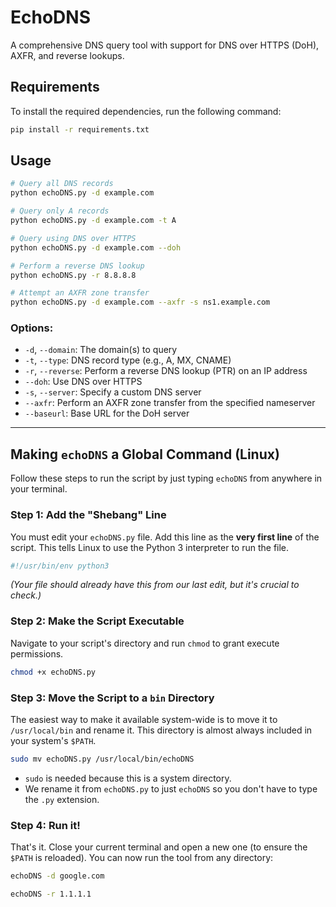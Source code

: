
# EchoDNS

A comprehensive DNS query tool with support for DNS over HTTPS (DoH), AXFR, and reverse lookups.

## Requirements

To install the required dependencies, run the following command:

```bash
pip install -r requirements.txt
```

## Usage

```bash
# Query all DNS records
python echoDNS.py -d example.com

# Query only A records
python echoDNS.py -d example.com -t A

# Query using DNS over HTTPS
python echoDNS.py -d example.com --doh

# Perform a reverse DNS lookup
python echoDNS.py -r 8.8.8.8

# Attempt an AXFR zone transfer
python echoDNS.py -d example.com --axfr -s ns1.example.com
```

### Options:

  * `-d`, `--domain`: The domain(s) to query
  * `-t`, `--type`: DNS record type (e.g., A, MX, CNAME)
  * `-r`, `--reverse`: Perform a reverse DNS lookup (PTR) on an IP address
  * `--doh`: Use DNS over HTTPS
  * `-s`, `--server`: Specify a custom DNS server
  * `--axfr`: Perform an AXFR zone transfer from the specified nameserver
  * `--baseurl`: Base URL for the DoH server

-----

## Making `echoDNS` a Global Command (Linux)

Follow these steps to run the script by just typing `echoDNS` from anywhere in your terminal.

### Step 1: Add the "Shebang" Line

You must edit your `echoDNS.py` file. Add this line as the **very first line** of the script. This tells Linux to use the Python 3 interpreter to run the file.

```python
#!/usr/bin/env python3
```

*(Your file should already have this from our last edit, but it's crucial to check.)*

### Step 2: Make the Script Executable

Navigate to your script's directory and run `chmod` to grant execute permissions.

```bash
chmod +x echoDNS.py
```

### Step 3: Move the Script to a `bin` Directory

The easiest way to make it available system-wide is to move it to `/usr/local/bin` and rename it. This directory is almost always included in your system's `$PATH`.

```bash
sudo mv echoDNS.py /usr/local/bin/echoDNS
```

  * `sudo` is needed because this is a system directory.
  * We rename it from `echoDNS.py` to just `echoDNS` so you don't have to type the `.py` extension.

### Step 4: Run it\!

That's it. Close your current terminal and open a new one (to ensure the `$PATH` is reloaded). You can now run the tool from any directory:

```bash
echoDNS -d google.com
```

```bash
echoDNS -r 1.1.1.1
```